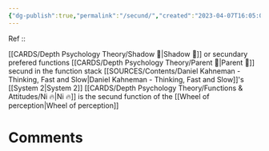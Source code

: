 ```yaml
---
{"dg-publish":true,"permalink":"/secund/","created":"2023-04-07T16:05:07.672+02:00","updated":"2023-04-08T12:55:38.205+02:00"}
---
```


Ref :: 

[[CARDS/Depth Psychology Theory/Shadow 👤\|Shadow 👤]] or secundary prefered functions
[[CARDS/Depth Psychology Theory/Parent 🤨\|Parent 🤨]] secund in the function stack
[[SOURCES/Contents/Daniel Kahneman - Thinking, Fast and Slow\|Daniel Kahneman - Thinking, Fast and Slow]]'s [[System 2\|System 2]] 
[[CARDS/Depth Psychology Theory/Functions & Attitudes/Ni 🔥\|Ni 🔥]] is the secund function of the [[Wheel of perception\|Wheel of perception]]


# Comments 
<script src="https://utteranc.es/client.js"
        repo="Heart4sides/Comment_Section"
        issue-term="pathname"
        theme="gruvbox-dark"
        crossorigin="anonymous"
        async>
</script>